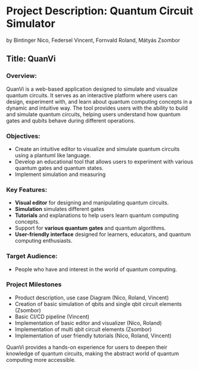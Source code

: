 # Project Description: Quantum Circuit Simulator 
by Bintinger Nico, Federsel Vincent, Fornvald Roland, Mátyás Zsombor

## Title: QuanVi

### Overview:
QuanVi is a web-based application designed to simulate and visualize quantum circuits. It serves as an interactive platform where users can design, experiment with, and learn about quantum computing concepts in a dynamic and intuitive way. The tool provides users with the ability to build and simulate quantum circuits, helping users understand how quantum gates and qubits behave during different operations.

### Objectives:
- Create an intuitive editor to visualize and simulate quantum circuits using a plantuml like language.
- Develop an educational tool that allows users to experiment with various quantum gates and quantum states.
- Implement simulation and measuring

### Key Features:
- **Visual editor** for designing and manipulating quantum circuits.
- **Simulation** simulates different gates
- **Tutorials** and explanations to help users learn quantum computing concepts.
- Support for **various quantum gates** and quantum algorithms.
- **User-friendly interface** designed for learners, educators, and quantum computing enthusiasts.

### Target Audience:
- People who have and interest in the world of quantum computing.

### Project Milestones
 - Product description, use case Diagram (Nico, Roland, Vincent)
 - Creation of basic simulation of qbits and single qbit circuit elements (Zsombor)
 - Basic CI/CD pipeline (Vincent)
 - Implementation of basic editor and visualizer (Nico, Roland)
 - Implementation of multi qbit circuit elements (Zsombor)
 - Implementation of user friendly tutorials (Nico, Roland, Vincent)

QuanVi provides a hands-on experience for users to deepen their knowledge of quantum circuits, making the abstract world of quantum computing more accessible.
